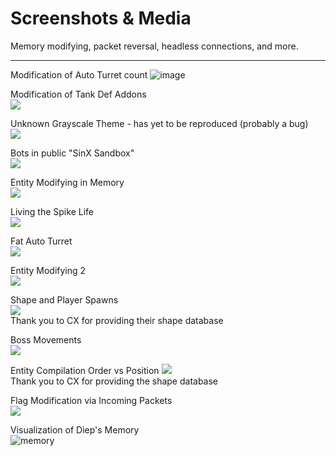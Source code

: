 # Screenshots & Media

Memory modifying, packet reversal, headless connections, and more.

---

Modification of Auto Turret count
![image](https://user-images.githubusercontent.com/79597906/128451988-cf5b430d-5a21-4da8-8f19-eff37b8833b5.png)  

Modification of Tank Def Addons  
![](https://user-images.githubusercontent.com/79597906/128451970-420113a0-1071-45a1-9812-7e7ebc58bf2b.png)  

Unknown Grayscale Theme - has yet to be reproduced (probably a bug)  
![](https://user-images.githubusercontent.com/79597906/128451944-3662e9f1-38d0-485a-8480-378902e3f4bb.png)  

Bots in public "SinX Sandbox"  
![](https://user-images.githubusercontent.com/79597906/128451908-dfa05682-dee8-47de-a2a4-9e95b68db2cb.png)  

Entity Modifying in Memory  
![](https://user-images.githubusercontent.com/79597906/128451880-b2649e00-8734-4078-bf12-d90f8a2413c6.png)  

Living the Spike Life  
![](https://user-images.githubusercontent.com/79597906/128451856-586980ee-161a-4e6f-96e0-8d148f35a34e.png)  

Fat Auto Turret  
![](https://user-images.githubusercontent.com/79597906/128451798-af4ad698-8cc5-4832-9557-b7fe3053fb24.png)   

Entity Modifying 2  
![](https://user-images.githubusercontent.com/79597906/128452134-c25a9aed-75e9-4a95-b68b-9286a3c7d197.png)  

Shape and Player Spawns  
![](https://user-images.githubusercontent.com/79597906/128452274-ac114e9f-178d-4d8d-a70c-fd08d4e216d0.png)  
Thank you to CX for providing their shape database

Boss Movements  
![](https://user-images.githubusercontent.com/79597906/128452342-215a304c-3964-4fab-8320-8a76c48e1904.png)  

Entity Compilation Order vs Position
![](https://user-images.githubusercontent.com/79597906/128452399-92d0209e-f1b6-42d0-9649-455bdadb104b.png)  
Thank you to CX for providing the shape database  

Flag Modification via Incoming Packets  
![](https://user-images.githubusercontent.com/79597906/128452904-1f5e476c-9fb4-48f5-99ff-037dce4fb2db.png)  

Visualization of Diep's Memory  
![memory](https://user-images.githubusercontent.com/79597906/151162261-c0fa6cb8-4237-47b0-bc79-eec1370e3f62.png)
